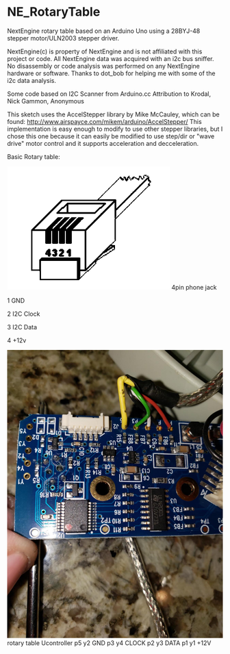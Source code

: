 # NE_RotaryTable
NextEngine rotary table based on an Arduino Uno using a 28BYJ-48 stepper motor/ULN2003 stepper driver.

NextEngine(c) is property of NextEngine and is not affiliated with this project or code.
All NextEngine data was acquired with an i2c bus sniffer.  No disassembly or code analysis
was performed on any NextEngine hardware or software.  Thanks to dot_bob for helping me 
with some of the i2c data analysis.

Some code based on I2C Scanner from Arduino.cc
Attribution to Krodal, Nick Gammon, Anonymous

This sketch uses the AccelStepper library by Mike McCauley, which can be found:
http://www.airspayce.com/mikem/arduino/AccelStepper/ 
This implementation is easy enough to modify to use other stepper libraries, but I 
chose this one because it can easily be modified to use step/dir or "wave drive" motor control
and it supports acceleration and decceleration.

Basic Rotary table:

![NE_RotaryTableConnector.png](https://github.com/1bigpig/NE_RotaryTable/blob/main/NE_RotaryTableConnector.png)
4pin phone jack

1 GND

2 I2C Clock

3 I2C Data

4 +12v

![NE_uController.png](https://github.com/1bigpig/NE_RotaryTable/blob/main/NE_uController.png)
rotary table Ucontroller
p5	y2	GND
p3	y4	CLOCK
p2	y3	DATA
p1	y1	+12V
